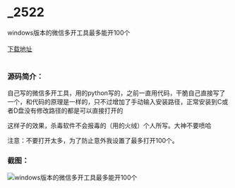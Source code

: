 # _2522
windows版本的微信多开工具最多能开100个
<br/></br>
[下载地址](https://www.uuid2.com/2522.html "下载地址")
<br/></br>
<h3>源码简介：</h3>
<p>自己写的微信多开工具，用的python写的，之前一直用代码，干脆自己直接写了一个，和代码的原理是一样的，只不过增加了手动输入安装路径，正常安装到C或者D盘没有修改路径的都是可以直接打开的<p>
<p>这样子的效果，杀毒软件不会报毒的（用的火绒）个人所写。大神不要喷哈<p>
<p>注意：不要打开太多，为了防止意外我设置了最多打开100个。<p>
<h3>截图：</h3>
<img src="https://www.uuid2.com/wp-content/uploads/img/202111/42fa367394.png" alt="windows版本的微信多开工具最多能开100个">
